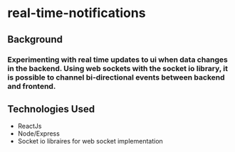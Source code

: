 # real-time-notifications

## Background

### Experimenting with real time updates to ui when data changes in the backend. Using web sockets with the socket io library, it is possible to channel bi-directional events between backend and frontend.

## Technologies Used
* ReactJs
* Node/Express
* Socket io libraires for web socket implementation
